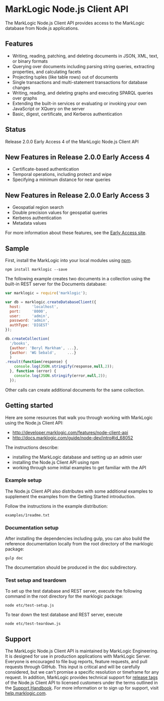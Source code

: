 # MarkLogic Node.js Client API

The MarkLogic Node.js Client API provides access to the MarkLogic database
from Node.js applications.

## Features

*  Writing, reading, patching, and deleting documents in JSON, XML, text, or binary formats
*  Querying over documents including parsing string queries, extracting properties, and calculating facets
*  Projecting tuples (like table rows) out of documents
*  Single transactions and multi-statement transactions for database changes
*  Writing, reading, and deleting graphs and executing SPARQL queries over graphs
*  Extending the built-in services or evaluating or invoking your own JavaScript or XQuery on the server
*  Basic, digest, certificate, and Kerberos authentication

## Status

Release 2.0.0 Early Access 4 of the MarkLogic Node.js Client API

## New Features in Release 2.0.0 Early Access 4

- Certificate-based authentication
- Temporal operations, including protect and wipe
- Specifying a minimum distance for near queries

## New Features in Release 2.0.0 Early Access 3

- Geospatial region search
- Double precision values for geospatial queries
- Kerberos authentication
- Metadata values

For more information about these features, see the [Early Access site](https://ea.marklogic.com/features/additional-enhancements/node-js/).

## Sample

First, install the MarkLogic into your local modules using [npm](https://www.npmjs.com/package/marklogic).

```
npm install marklogic --save
```

The following example creates two documents in a collection using the built-in
REST server for the Documents database:

```javascript
var marklogic = require('marklogic');

var db = marklogic.createDatabaseClient({
  host:     'localhost',
  port:     '8000',
  user:     'admin',
  password: 'admin',
  authType: 'DIGEST'
});

db.createCollection(
  '/books',
  {author: 'Beryl Markham', ...},
  {author: 'WG Sebald',     ...}
  )
.result(function(response) {
    console.log(JSON.stringify(response,null,2));
  }, function (error) {
    console.log(JSON.stringify(error,null,2));
  });
```

Other calls can create additional documents for the same collection.

## Getting started

Here are some resources that walk you through working with MarkLogic using the Node.js Client API:

* http://developer.marklogic.com/features/node-client-api
* http://docs.marklogic.com/guide/node-dev/intro#id_68052

The instructions describe:

* installing the MarkLogic database and setting up an admin user
* installing the Node.js Client API using npm
* working through some initial examples to get familiar with the API

### Example setup

The Node.js Client API also distributes with some additional examples
to supplement the examples from the Getting Started introduction.

Follow the instructions in the example distribution:

    examples/1readme.txt

### Documentation setup

After installing the dependencies including gulp, you can also build
the reference documentation locally from the root directory of the
marklogic package:

    gulp doc

The documentation should be produced in the doc subdirectory.

### Test setup and teardown

To set up the test database and REST server, execute the following
command in the root directory for the marklogic package:

    node etc/test-setup.js

To tear down the test database and REST server, execute

    node etc/test-teardown.js

## Support

The MarkLogic Node.js Client API is maintained by MarkLogic Engineering.
It is designed for use in production applications with MarkLogic Server.
Everyone is encouraged to file bug reports, feature requests, and pull
requests through GitHub. This input is critical and will be carefully
considered, but we can’t promise a specific resolution or timeframe for
any request. In addition, MarkLogic provides technical support
for [release tags](https://github.com/marklogic/node-client-api/releases)
of the Node.js Client API to licensed customers under the terms outlined
in the [Support Handbook](http://www.marklogic.com/files/Mark_Logic_Support_Handbook.pdf).
For more information or to sign up for support,
visit [help.marklogic.com](http://help.marklogic.com).
